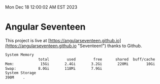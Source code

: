 Mon Dec 18 12:00:02 AM EST 2023

# Angular Seventeen


This project is live at [https://angularseventeen.github.io](https://angularseventeen.github.io "Seventeen!") thanks to Github.

```bash
System Memory
               total        used        free      shared  buff/cache   available
Mem:            15Gi       2.4Gi       3.2Gi       220Mi        10Gi        12Gi
Swap:          8.0Gi       118Mi       7.9Gi
System Storage
390M	.
```
```bash

